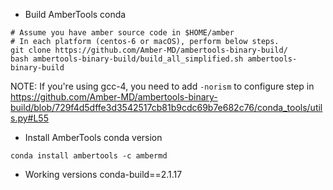 - Build AmberTools conda
```
# Assume you have amber source code in $HOME/amber
# In each platform (centos-6 or macOS), perform below steps.
git clone https://github.com/Amber-MD/ambertools-binary-build/
bash ambertools-binary-build/build_all_simplified.sh ambertools-binary-build
```

NOTE: If you're using gcc-4, you need to add `-norism` to configure step in https://github.com/Amber-MD/ambertools-binary-build/blob/729f4d5dffe3d3542517cb81b9cdc69b7e682c76/conda_tools/utils.py#L55
- Install AmberTools conda version
```
conda install ambertools -c ambermd
```

- Working versions
    conda-build==2.1.17
